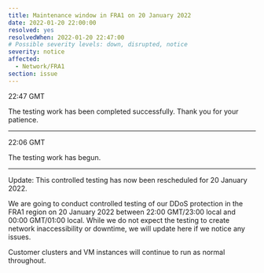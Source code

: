 ```yaml
---
title: Maintenance window in FRA1 on 20 January 2022
date: 2022-01-20 22:00:00
resolved: yes
resolvedWhen: 2022-01-20 22:47:00
# Possible severity levels: down, disrupted, notice
severity: notice
affected:
  - Network/FRA1
section: issue
---
```


22:47 GMT

The testing work has been completed successfully. Thank you for your patience.

---

22:06 GMT

The testing work has begun.

---

Update: This controlled testing has now been rescheduled for 20 January 2022.

We are going to conduct controlled testing of our DDoS protection in the FRA1 region on 20 January 2022 between 22:00 GMT/23:00 local and 00:00 GMT/01:00 local. While we do not expect the testing to create network inaccessibility or downtime, we will update here if we notice any issues.

Customer clusters and VM instances will continue to run as normal throughout.
